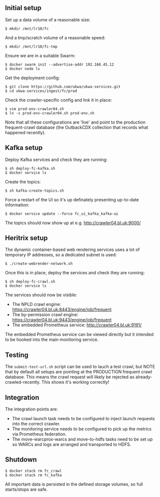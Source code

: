
## Initial setup

Set up a data volume of a reasonable size:

    $ mkdir /mnt/lr10/fc

And a tmp/scratch volume of a reasonable speed:

    $ mkdir /mnt/lr10/fc-tmp

Ensure we are in a suitable Swarm:

    $ docker swarm init --advertise-addr 192.168.45.12
    $ docker node ls

Get the deployment config:

    $ git clone https://github.com/ukwa/ukwa-services.git
    $ cd ukwa-services/ingest/fc/prod

Check the crawler-specific config and link it in place:

    $ vim prod-env-crawler04.sh
    $ ln -s prod-env-crawler04.sh prod-env.sh

Note that all these configurations are 'live' and point to the production frequent-crawl database (the OutbackCDX collection that records what happened recently).

## Kafka setup

Deploy Kafka services and check they are running:

    $ sh deploy-fc-kafka.sh
    $ docker service ls

Create the topics:

    $ sh kafka-create-topics.sh

Force a restart of the UI so it's up definately presenting up-to-date information:

    $ docker service update --force fc_ui_kafka_kafka-ui

The topics should now show up at e.g. http://crawler04.bl.uk:9000/


## Heritrix setup

The dynamic container-based web rendering services uses a lot of temporary IP addresses, so a dedicated subnet is used:


    $ ./create-webrender-network.sh


Once this is in place, deploy the services and check they are running:

    $ sh deploy-fc-crawl.sh
    $ docker service ls

The services should now be visible:

* The NPLD crawl engine: https://crawler04.bl.uk:8443/engine/job/frequent
* The by-permission crawl engine: https://crawler04.bl.uk:9443/engine/job/frequent 
* The embedded Prometheus service: http://crawler04.bl.uk:9191/

The embedded Prometheus service can be viewed directly but it intended to be hooked into the main monitoring service.

## Testing

The `submit-test-url.sh` script can be used to lauch a test crawl, but NOTE that by default all setups are pointing at the PRODUCTION frequent crawl database. This means the crawl request will likely be rejected as already-crawled-recently. This shows it's working correctly!


## Integration

The integration points are:

* The crawl launch task needs to be configured to inject launch requests into the correct crawler.
* The monitoring service needs to be configured to pick up the metrics via Prometheus federation.
* The move-warcprox-warcs and move-to-hdfs tasks need to be set up so WARCs and logs are arranged and transported to HDFS.


## Shutdown

    $ docker stack rm fc_crawl
    $ docker stack rm fc_kafka

All important data is persisted in the defined storage volumes, so full starts/stops are safe.
